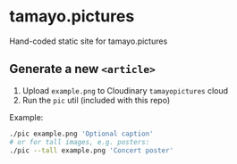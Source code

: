 # tamayo.pictures

Hand-coded static site for tamayo.pictures

## Generate a new `<article>`

1. Upload `example.png` to Cloudinary `tamayopictures` cloud
2. Run the `pic` util (included with this repo)

Example:

```bash
./pic example.png 'Optional caption'
# or for tall images, e.g. posters:
./pic --tall example.png 'Concert poster'
```

